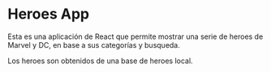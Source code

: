# Heroes App

Esta es una aplicación de React que permite mostrar una serie de heroes de Marvel y DC, en base a sus categorías y busqueda.

Los heroes son obtenidos de una base de heroes local.
